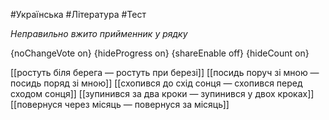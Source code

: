 #Українська #Література #Тест

*Неправильно вжито прийменник у рядку*

{noChangeVote on}
{hideProgress on}
{shareEnable off}
{hideCount on}

[[ростуть біля берега — ростуть при березі]]
[[посидь поруч зі мною — посидь поряд зі мною]]
[[схопився до схід сонця — схопився перед сходом сонця]]
[[зупинився за два кроки — зупинився у двох кроках]]
[[повернуся через місяць — повернуся за місяць]]
